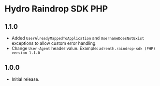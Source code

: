 # Hydro Raindrop SDK PHP

## 1.1.0

* Added `UserAlreadyMappedToApplication` and `UsernameDoesNotExist` exceptions to allow custom error handling.
* Change `User-Agent` header value. Example: `adrenth.raindrop-sdk (PHP) version 1.1.0`

## 1.0.0

* Initial release.
